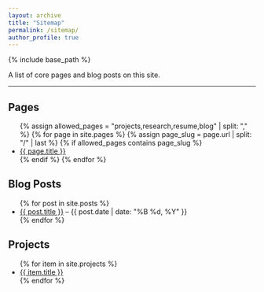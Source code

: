 ```yaml
---
layout: archive
title: "Sitemap"
permalink: /sitemap/
author_profile: true
---
```


{% include base_path %}

A list of core pages and blog posts on this site.

---

<h2>Pages</h2>
<ul>
  {% assign allowed_pages = "projects,research,resume,blog" | split: "," %}
  {% for page in site.pages %}
    {% assign page_slug = page.url | split: "/" | last %}
    {% if allowed_pages contains page_slug %}
      <li><a href="{{ page.url | relative_url }}">{{ page.title }}</a></li>
    {% endif %}
  {% endfor %}
</ul>

<h2>Blog Posts</h2>
<ul>
  {% for post in site.posts %}
    <li>
      <a href="{{ post.url | relative_url }}">{{ post.title }}</a> – {{ post.date | date: "%B %d, %Y" }}
    </li>
  {% endfor %}
</ul>

<h2>Projects</h2>
<ul>
  {% for item in site.projects %}
    <li><a href="{{ item.url | relative_url }}">{{ item.title }}</a></li>
  {% endfor %}
</ul>

